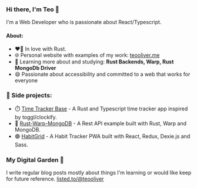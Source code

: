 ### Hi there, I'm Teo 👋
I'm a Web Developer who is passionate about React/Typescript.

#### About:
- ❤️‍🔥 In love with Rust.
- 🌐 Personal website with examples of my work: <a href="https://teooliver.me/">teooliver.me</a>
- 🌱 Learning more about and studying: **Rust Backends, Warp, Rust MongoDb Driver**
- 😄 Passionate about accessibility and committed to a web that works for everyone

### 🚀 Side projects:
- ⏱️ [Time Tracker Base](https://github.com/teooliver/time-tracker-base-v2) - A Rust and Typescript time tracker app inspired by toggl/clockify.
- 🦀 [Rust-Warp-MongoDB](https://github.com/teooliver/rust-mongodb-warp) - A Rest API example built with Rust, Warp and MongoDB.
- 🟣 [HabitGrid](https://habitgrid.xyz) - A Habit Tracker PWA built with React, Redux, Dexie.js and Sass.


### My Digital Garden 🌱
I write regular blog posts mostly about things I'm learning or would like keep for future reference.
<a href="https://listed.to/@teooliver">listed.to/@teooliver</a>

<!--
**teooliver/teooliver** is a ✨ _special_ ✨ repository because its `README.md` (this file) appears on your GitHub profile.

Here are some ideas to get you started:

- 🔭 I’m currently working on ...
- 🌱 I’m currently learning ...
- 👯 I’m looking to collaborate on ...
- 🤔 I’m looking for help with ...
- 💬 Ask me about ...
- 📫 How to reach me: ...
- 😄 Pronouns: ...
- ⚡ Fun fact: ...
-->
